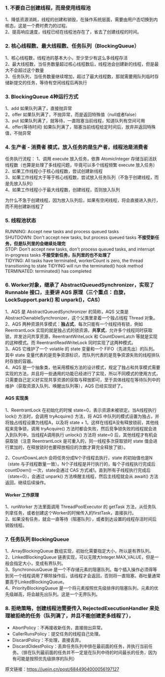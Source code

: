 
### 1. 不要自己创建线程，而是使用线程池

1、降低资源消耗，线程的创建和销毁，在操作系统层面，需要由用户态切换到内核态，这是一个费时费力的过程。<br>
2、提高响应速度，线程已经在线程池存在了，省去了创建线程的时间。<br>

### 2. 核心线程数、最大线程数、任务队列（BlockingQueue）

1、核心线程数，线程池的基本大小，至少至少有这么多线程存活<br>
2、最大线程数，当任务数量超过核心线程数后，线程池会创建新的线程，但是最大不会超过这个数量<br>
3、任务队列，当任务数量继续增加，超过了最大线程数，那就需要用队列临时存储新提交的任务，等待有空闲线程后再执行<br>

### 3. BlockingQueue 4种运行方式

1、add 如果队列满了，直接抛异常<br>
2、offer 如果队列满了，不抛异常，而是返回特殊值（null或者false）<br>
3、put 如果队列满了，就等待，一直阻塞当前线程，知道队列有空间可用<br>
4、offer(等待时间) 如果队列满了，阻塞当前线程给定时间后，放弃并返回特殊值，不抛异常<br>

### 4. 生产者 - 消费者 模式，放入任务的是生产者，线程池是消费者

任务执行流程：
1、调用 execute 放入任务，依靠 AtomicInteger 存储当前活跃线程数（也算是处理了多线程问题，毕竟可以多个线程频繁 execute 放入任务）<br>
2、如果工作线程小于核心线程数，尝试创建新线程<br>
3、如果工作线程大于等于核心线程数，尝试放入任务队列（不急于创建线程，而是先放入队列）<br>
4、如果工作线程小于最大线程数，创建线程，否则放入队列<br>

为什么不急于创建线程，因为放入队列后，如果有空闲线程，将会直接进入执行，而不用创建新线程了

### 5. 线程池状态

RUNNING:    Accept new tasks and process queued tasks <br>
SHUTDOWN:   Don't accept new tasks, but process queued tasks **不接受新任务，但是队列里的会继续处理完**<br>
STOP:       Don't accept new tasks, don't process queued tasks, and interrupt in-progress tasks **不接受新任务，队列里的也不处理了**<br>
TIDYING:    All tasks have terminated, workerCount is zero, the thread transitioning to state TIDYING will run the terminated() hook method<br>
TERMINATED: terminated() has completed<br>

### 6. Worker对象，继承了 AbstractQueuedSynchronizer，实现了 Runnable 接口，主要讲 AQS 原理（三个重点：自旋，LockSupport.park() 和 unpark()，CAS）

1、AQS 是 AbstractQueuedSynchronizer 的简称，AQS 父类是 AbstractOwnableSynchronizer，这个父类里拿着一个独占线程 Thread 对象。<br>
2、AQS 两种资源共享模式：**独占式**，每次只能有一个线程持有锁，例如 ReentrantLock 实现的就是独占式的锁资源。**共享式**，允许多个线程同时获取锁，并发访问共享资源，ReentrantWriteLock 和 CountDownLatch 等就是实现的这种模式。而 ReentrantReadWriteLock 同时实现了这两种模式。<br>
3、AQS 它维护了一个 volatile 的 state 变量和一个 FIFO（先进先出）的队列。其中 state 变量代表的是竞争资源标识，而队列代表的是竞争资源失败的线程排队时存放的容器。<br>
4、AQS 是一个抽象类，他采用模板方法的设计模式，规定了独占和共享模式需要实现的方法，并且将一些通用的功能已经进行了实现，所以不同模式的使用方式，只需要自己定义好实现共享资源的获取与释放即可，至于具体线程在等待队列中的维护（获取资源入队列、唤醒出队列等），AQS 已经实现好了。<br>

#### AQS 实现类

1、ReentrantLock 在初始化的时候 state=0，表示资源未被锁定。当A线程执行 lock() 方法时，会调用 tryAcquire() 方法，将 AQS 中队列的模式设置为独占，并将独占线程设置为线程A，以及将 state + 1。这样在线程A没有释放锁前，其他线程来竞争锁，调用 tryAcquire() 方法时都会失败，然后竞争锁失败的线程就会进入到队列中。当线程A调用执行 unlock() 方法将 state=0 后，其他线程才有机会获取锁（注意 ReentrantLock 是可重入的，同一线程多次获取锁时 state 值会进行累加的，在释放锁时也要释放相应的次数才算完全释放了锁）。

2、CountDownLatch 会将任务分成N个子线程去执行，state 的初始值也是N（state 与子线程数量一致）。N个子线程是并行执行的，每个子线程执行完成后 countDown() 一次，state会通过 CAS 方式减1。直到所有子线程执行完成后（state=0），会通过 unpark() 方法唤醒主线程，然后主线程就会从 await() 方法返回，继续后续操作。

#### Worker 工作原理

1、runWorker 方法里面调用 ThreadPoolExecutor 的 getTask 方法，从任务队列拿任务，或者创建这个Worker的时候传入的firstTask，直接执行。<br>
2、如果没有任务，就会一直等待（阻塞队列），或者到达设置的线程存活时间后销毁线程。<br>

### 7. 任务队列 BlockingQueue

1、ArrayBlockingQueue 数组实现，初始化需要指定大小，所以是有界队列。<br>
2、LinkedBlockingQueue 链表实现，可以无限大Integer.MAX_VALUE，但是一般会指定大小，变成有界队列。<br>
3、SynchronousQueue 是一个不存储元素的阻塞队列。每个插入操作必须得等到另一个线程调用了移除操作后，该线程才会返回，否则将一直阻塞。吞吐量通常要高于LinkedBlockingQueue。<br>
4、PriorityBlockingQueue 是一个将元素按照优先级排序的阻塞队列，元素的优先级越高，将会越先出队列。这是一个无界队列。<br>

### 8. 拒绝策略，创建线程池需要传入 RejectedExecutionHandler 来处理被拒绝的任务（队列满了，并且不能创建更多线程了），

- AbortPolicy：不再接收新任务，直接抛出异常。
- CallerRunsPolicy：提交任务的线程自己处理。
- DiscardPolicy：不处理，直接丢弃。
- DiscardOldestPolicy：丢弃任务队列中排在最前面的任务，并执行当前任务。（排在队列最前面的任务并不一定是在队列中待的时间最长的任务，因为有可能是按照优先级排序的队列）

原文链接：https://juejin.cn/post/6844904000056197127
